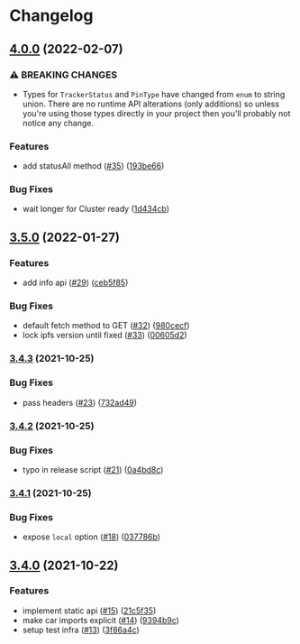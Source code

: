 # Changelog

## [4.0.0](https://www.github.com/nftstorage/ipfs-cluster/compare/v3.5.0...v4.0.0) (2022-02-07)


### ⚠ BREAKING CHANGES

* Types for `TrackerStatus` and `PinType` have changed from `enum` to string union. There are no runtime API alterations (only additions) so unless you're using those types directly in your project then you'll probably not notice any change.

### Features

* add statusAll method ([#35](https://www.github.com/nftstorage/ipfs-cluster/issues/35)) ([193be66](https://www.github.com/nftstorage/ipfs-cluster/commit/193be662d8a80e670fc668139699d5a72a513ff1))


### Bug Fixes

* wait longer for Cluster ready ([1d434cb](https://www.github.com/nftstorage/ipfs-cluster/commit/1d434cb61e0a14e5ef849ba04bacfa629ccc01d9))

## [3.5.0](https://www.github.com/nftstorage/ipfs-cluster/compare/v3.4.3...v3.5.0) (2022-01-27)


### Features

* add info api ([#29](https://www.github.com/nftstorage/ipfs-cluster/issues/29)) ([ceb5f85](https://www.github.com/nftstorage/ipfs-cluster/commit/ceb5f855e9ef3d3d8d5edc88c2d7b4ceb7a91271))


### Bug Fixes

* default fetch method to GET ([#32](https://www.github.com/nftstorage/ipfs-cluster/issues/32)) ([980cecf](https://www.github.com/nftstorage/ipfs-cluster/commit/980cecfe2731700fe594ca181a548172cc64f17e))
* lock ipfs version until fixed ([#33](https://www.github.com/nftstorage/ipfs-cluster/issues/33)) ([00605d2](https://www.github.com/nftstorage/ipfs-cluster/commit/00605d27d773b52ecccaf06b87a813bfe909b83e))

### [3.4.3](https://www.github.com/nftstorage/ipfs-cluster/compare/v3.4.2...v3.4.3) (2021-10-25)


### Bug Fixes

* pass headers ([#23](https://www.github.com/nftstorage/ipfs-cluster/issues/23)) ([732ad49](https://www.github.com/nftstorage/ipfs-cluster/commit/732ad49dcf5a4d8ba73fd79ecb369618006bc481))

### [3.4.2](https://www.github.com/nftstorage/ipfs-cluster/compare/v3.4.1...v3.4.2) (2021-10-25)


### Bug Fixes

* typo in release script ([#21](https://www.github.com/nftstorage/ipfs-cluster/issues/21)) ([0a4bd8c](https://www.github.com/nftstorage/ipfs-cluster/commit/0a4bd8cb5fabdec684fdee069bed4f525980bec1))

### [3.4.1](https://www.github.com/nftstorage/ipfs-cluster/compare/v3.4.0...v3.4.1) (2021-10-25)


### Bug Fixes

* expose `local` option ([#18](https://www.github.com/nftstorage/ipfs-cluster/issues/18)) ([037786b](https://www.github.com/nftstorage/ipfs-cluster/commit/037786b6790ff8ae4d4ee797235475d4a8e58096))

## [3.4.0](https://www.github.com/nftstorage/ipfs-cluster/compare/v3.3.1...v3.4.0) (2021-10-22)


### Features

* implement static api ([#15](https://www.github.com/nftstorage/ipfs-cluster/issues/15)) ([21c5f35](https://www.github.com/nftstorage/ipfs-cluster/commit/21c5f35fca4ad7f69d1ef5ad5af1d765117e0fa2))
* make car imports explicit ([#14](https://www.github.com/nftstorage/ipfs-cluster/issues/14)) ([9394b9c](https://www.github.com/nftstorage/ipfs-cluster/commit/9394b9c132eb722a76951a09aa87a7c98ac0d46f))
* setup test infra ([#13](https://www.github.com/nftstorage/ipfs-cluster/issues/13)) ([3f86a4c](https://www.github.com/nftstorage/ipfs-cluster/commit/3f86a4cdfd4b3b098ac6d250a43ffb88b8461d84))
